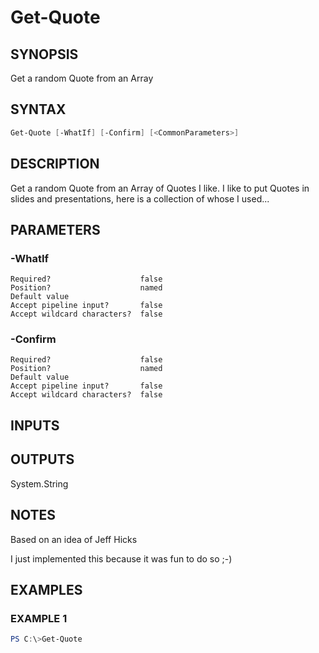﻿# Get-Quote
## SYNOPSIS
Get a random Quote from an Array

## SYNTAX
```powershell
Get-Quote [-WhatIf] [-Confirm] [<CommonParameters>]
```

## DESCRIPTION
Get a random Quote from an Array of Quotes I like.
I like to put Quotes in slides and presentations, here is a collection of whose I used...

## PARAMETERS
### -WhatIf <SwitchParameter>

```
Required?                    false
Position?                    named
Default value
Accept pipeline input?       false
Accept wildcard characters?  false
```
 
### -Confirm <SwitchParameter>

```
Required?                    false
Position?                    named
Default value
Accept pipeline input?       false
Accept wildcard characters?  false
```

## INPUTS


## OUTPUTS
System.String

## NOTES
Based on an idea of Jeff Hicks

I just implemented this because it was fun to do so ;-)

## EXAMPLES
### EXAMPLE 1
```powershell
PS C:\>Get-Quote
```



